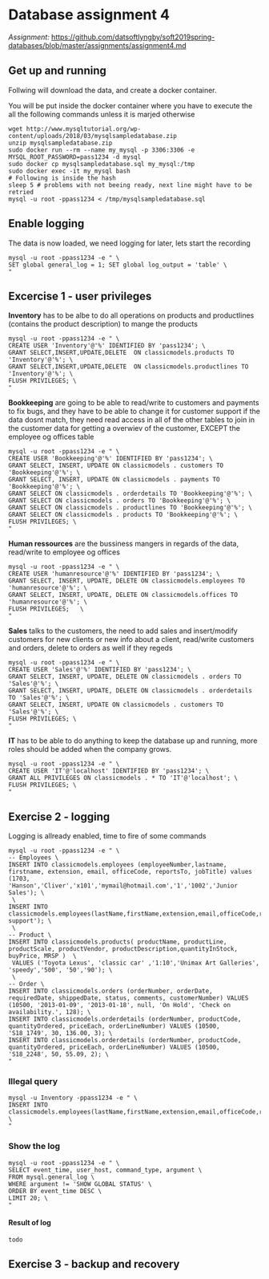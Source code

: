# Database assignment 4

_Assignment:_ 
https://github.com/datsoftlyngby/soft2019spring-databases/blob/master/assignments/assignment4.md

## Get up and running

Follwing will download the data, and create a docker container.

You will be put inside the docker container where you have to execute the all the following commands unless it is marjed otherwise

```
wget http://www.mysqltutorial.org/wp-content/uploads/2018/03/mysqlsampledatabase.zip
unzip mysqlsampledatabase.zip
sudo docker run --rm --name my_mysql -p 3306:3306 -e MYSQL_ROOT_PASSWORD=pass1234 -d mysql
sudo docker cp mysqlsampledatabase.sql my_mysql:/tmp
sudo docker exec -it my_mysql bash 
# Following is inside the hash
sleep 5 # problems with not beeing ready, next line might have to be retried
mysql -u root -ppass1234 < /tmp/mysqlsampledatabase.sql
```

## Enable logging

The data is now loaded, we need logging for later, lets start the recording

```
mysql -u root -ppass1234 -e " \
SET global general_log = 1; SET global log_output = 'table' \
"
```

## Excercise 1 - user privileges

**Inventory** has to be albe to do all operations on products and productlines (contains the product description) to mange the products
```
mysql -u root -ppass1234 -e " \
CREATE USER 'Inventory'@'%' IDENTIFIED BY 'pass1234'; \
GRANT SELECT,INSERT,UPDATE,DELETE  ON classicmodels.products TO 'Inventory'@'%'; \
GRANT SELECT,INSERT,UPDATE,DELETE  ON classicmodels.productlines TO 'Inventory'@'%'; \
FLUSH PRIVILEGES; \
"
```

**Bookkeeping** are going to be able to read/write to customers and payments to fix bugs, and they have to be able to change it for customer support if the data dosnt match, they need read access in all of the other tables to join in the customer data for getting a overwiev of the customer, EXCEPT the employee og offices table
```
mysql -u root -ppass1234 -e " \
CREATE USER 'Bookkeeping'@'%' IDENTIFIED BY 'pass1234'; \
GRANT SELECT, INSERT, UPDATE ON classicmodels . customers TO 'Bookkeeping'@'%'; \
GRANT SELECT, INSERT, UPDATE ON classicmodels . payments TO 'Bookkeeping'@'%'; \
GRANT SELECT ON classicmodels . orderdetails TO 'Bookkeeping'@'%'; \
GRANT SELECT ON classicmodels . orders TO 'Bookkeeping'@'%'; \
GRANT SELECT ON classicmodels . productlines TO 'Bookkeeping'@'%'; \
GRANT SELECT ON classicmodels . products TO 'Bookkeeping'@'%'; \
FLUSH PRIVILEGES; \
"
```

**Human ressources** are the bussiness mangers in regards of the data, read/write to employee og offices
```
mysql -u root -ppass1234 -e " \
CREATE USER 'humanresource'@'%' IDENTIFIED BY 'pass1234'; \
GRANT SELECT, INSERT, UPDATE, DELETE ON classicmodels.employees TO 'humanresource'@'%'; \
GRANT SELECT, INSERT, UPDATE, DELETE ON classicmodels.offices TO 'humanresource'@'%'; \
FLUSH PRIVILEGES;   \
"
```

**Sales** talks to the customers, the need to add sales and insert/modify customers for new clients or new info about a client, read/write customers and orders, delete to orders as well if they regeds
```
mysql -u root -ppass1234 -e " \
CREATE USER 'Sales'@'%' IDENTIFIED BY 'pass1234'; \
GRANT SELECT, INSERT, UPDATE, DELETE ON classicmodels . orders TO 'Sales'@'%'; \
GRANT SELECT, INSERT, UPDATE, DELETE ON classicmodels . orderdetails TO 'Sales'@'%'; \
GRANT SELECT, INSERT, UPDATE ON classicmodels . customers TO 'Sales'@'%'; \
FLUSH PRIVILEGES; \
"
```

**IT** has to be able to do anything to keep the database up and running, more roles should be added when the company grows.
```
mysql -u root -ppass1234 -e " \
CREATE USER 'IT'@'localhost' IDENTIFIED BY 'pass1234'; \
GRANT ALL PRIVILEGES ON classicmodels . * TO 'IT'@'localhost'; \
FLUSH PRIVILEGES; \
"
```

## Exercise 2 - logging

Logging is allready enabled, time to fire of some commands

```
mysql -u root -ppass1234 -e " \
-- Employees \
INSERT INTO classicmodels.employees (employeeNumber,lastname, firstname, extension, email, officeCode, reportsTo, jobTitle) values (1703, 'Hanson','Cliver','x101','mymail@hotmail.com','1','1002','Junior Sales'); \
 \
INSERT INTO classicmodels.employees(lastName,firstName,extension,email,officeCode,reportsTo,jobTitle)VALUES('larsen','bo','x101','techsupport@live.dk',1,1002,'Tech support'); \
 \
-- Product \
INSERT INTO classicmodels.products( productName, productLine, productScale, productVendor, productDescription,quantityInStock, buyPrice, MRSP )  \
 VALUES ('Toyota Lexus', 'classic car' ,'1:10','Unimax Art Galleries', 'speedy','500', '50','90'); \
 \
-- Order \
INSERT INTO classicmodels.orders (orderNumber, orderDate, requiredDate, shippedDate, status, comments, customerNumber) VALUES (10500, '2013-01-09', '2013-01-18', null, 'On Hold', 'Check on availability.', 128); \
INSERT INTO classicmodels.orderdetails (orderNumber, productCode, quantityOrdered, priceEach, orderLineNumber) VALUES (10500, 'S18_1749', 30, 136.00, 3); \
INSERT INTO classicmodels.orderdetails (orderNumber, productCode, quantityOrdered, priceEach, orderLineNumber) VALUES (10500, 'S18_2248', 50, 55.09, 2); \
"
```

### Illegal query

```
mysql -u Inventory -ppass1234 -e " \
INSERT INTO classicmodels.employees(lastName,firstName,extension,email,officeCode,reportsTo,jobTitle)VALUES('larsen','bo','x101','hacker@live.dk',1,1002,'hacker'); \
"
```

### Show the log

```
mysql -u root -ppass1234 -e " \
SELECT event_time, user_host, command_type, argument \
FROM mysql.general_log \
WHERE argument != 'SHOW GLOBAL STATUS' \
ORDER BY event_time DESC \
LIMIT 20; \
"
```
#### Result of log

```
todo
```

## Exercise 3 - backup and recovery





